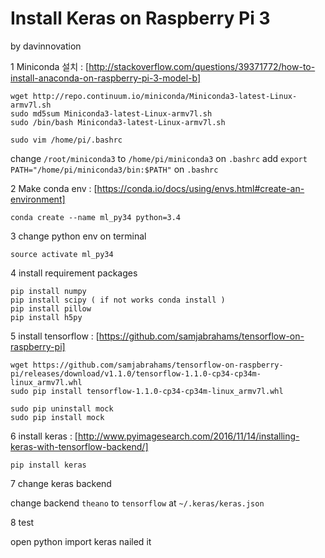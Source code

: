 # Install Keras on Raspberry Pi 3

by davinnovation

1  Miniconda 설치
: [http://stackoverflow.com/questions/39371772/how-to-install-anaconda-on-raspberry-pi-3-model-b]


```
wget http://repo.continuum.io/miniconda/Miniconda3-latest-Linux-armv7l.sh
sudo md5sum Miniconda3-latest-Linux-armv7l.sh
sudo /bin/bash Miniconda3-latest-Linux-armv7l.sh

sudo vim /home/pi/.bashrc
```
 change `/root/miniconda3` to `/home/pi/miniconda3` on `.bashrc`
 add `export PATH="/home/pi/miniconda3/bin:$PATH"` on `.bashrc`

2 Make conda env
: [https://conda.io/docs/using/envs.html#create-an-environment]


```
conda create --name ml_py34 python=3.4
```



3 change python env on terminal


```
source activate ml_py34
```

4 install requirement packages


```
pip install numpy
pip install scipy ( if not works conda install )
pip install pillow
pip install h5py
```

5 install tensorflow : [https://github.com/samjabrahams/tensorflow-on-raspberry-pi]


```
wget https://github.com/samjabrahams/tensorflow-on-raspberry-pi/releases/download/v1.1.0/tensorflow-1.1.0-cp34-cp34m-linux_armv7l.whl
sudo pip install tensorflow-1.1.0-cp34-cp34m-linux_armv7l.whl

sudo pip uninstall mock
sudo pip install mock
```

6 install keras : [http://www.pyimagesearch.com/2016/11/14/installing-keras-with-tensorflow-backend/]


```
pip install keras
```


7 change keras backend

change backend `theano` to `tensorflow` at `~/.keras/keras.json` 

8 test

open python
import keras
nailed it
